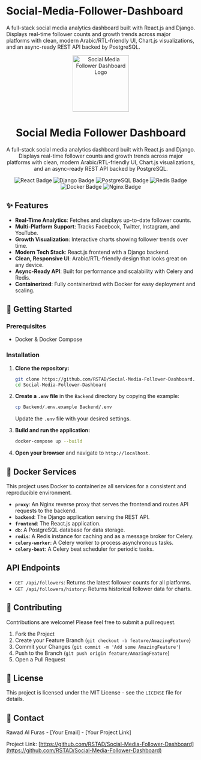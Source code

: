 # Social-Media-Follower-Dashboard

A full-stack social media analytics dashboard built with React.js and Django. Displays real-time follower counts and growth trends across major platforms with clean, modern Arabic/RTL-friendly UI, Chart.js visualizations, and an async-ready REST API backed by PostgreSQL.

<div align="center">
  <img src="https://raw.githubusercontent.com/RSTAD/Social-Media-Follower-Dashboard/main/public/logo.svg" alt="Social Media Follower Dashboard Logo" width="150">
  <h1 align="center">Social Media Follower Dashboard</h1>
  <p align="center">
    A full-stack social media analytics dashboard built with React.js and Django. Displays real-time follower counts and growth trends across major platforms with clean, modern Arabic/RTL-friendly UI, Chart.js visualizations, and an async-ready REST API backed by PostgreSQL.
  </p>
  <div align="center">
    <img src="https://img.shields.io/badge/React-20232A?style=for-the-badge&logo=react&logoColor=61DAFB" alt="React Badge">
    <img src="https://img.shields.io/badge/Django-092E20?style=for-the-badge&logo=django&logoColor=white" alt="Django Badge">
    <img src="https://img.shields.io/badge/PostgreSQL-316192?style=for-the-badge&logo=postgresql&logoColor=white" alt="PostgreSQL Badge">
    <img src="https://img.shields.io/badge/Redis-DC382D?style=for-the-badge&logo=redis&logoColor=white" alt="Redis Badge">
    <img src="https://img.shields.io/badge/Docker-2496ED?style=for-the-badge&logo=docker&logoColor=white" alt="Docker Badge">
    <img src="https://img.shields.io/badge/Nginx-269539?style=for-the-badge&logo=nginx&logoColor=white" alt="Nginx Badge">
  </div>
</div>

## ✨ Features

- **Real-Time Analytics**: Fetches and displays up-to-date follower counts.
- **Multi-Platform Support**: Tracks Facebook, Twitter, Instagram, and YouTube.
- **Growth Visualization**: Interactive charts showing follower trends over time.
- **Modern Tech Stack**: React.js frontend with a Django backend.
- **Clean, Responsive UI**: Arabic/RTL-friendly design that looks great on any device.
- **Async-Ready API**: Built for performance and scalability with Celery and Redis.
- **Containerized**: Fully containerized with Docker for easy deployment and scaling.

## 🚀 Getting Started

### Prerequisites

- Docker & Docker Compose

### Installation

1. **Clone the repository:**
   ```bash
   git clone https://github.com/RSTAD/Social-Media-Follower-Dashboard.git
   cd Social-Media-Follower-Dashboard
   ```

2. **Create a `.env` file** in the `Backend` directory by copying the example:
   ```bash
   cp Backend/.env.example Backend/.env
   ```
   Update the `.env` file with your desired settings.

3. **Build and run the application:**
   ```bash
   docker-compose up --build
   ```

4. **Open your browser** and navigate to `http://localhost`.

## 🐳 Docker Services

This project uses Docker to containerize all services for a consistent and reproducible environment.

- **`proxy`**: An Nginx reverse proxy that serves the frontend and routes API requests to the backend.
- **`backend`**: The Django application serving the REST API.
- **`frontend`**: The React.js application.
- **`db`**: A PostgreSQL database for data storage.
- **`redis`**: A Redis instance for caching and as a message broker for Celery.
- **`celery-worker`**: A Celery worker to process asynchronous tasks.
- **`celery-beat`**: A Celery beat scheduler for periodic tasks.

## API Endpoints

- `GET /api/followers`: Returns the latest follower counts for all platforms.
- `GET /api/followers/history`: Returns historical follower data for charts.

## 🤝 Contributing

Contributions are welcome! Please feel free to submit a pull request.

1. Fork the Project
2. Create your Feature Branch (`git checkout -b feature/AmazingFeature`)
3. Commit your Changes (`git commit -m 'Add some AmazingFeature'`)
4. Push to the Branch (`git push origin feature/AmazingFeature`)
5. Open a Pull Request

## 📄 License

This project is licensed under the MIT License - see the `LICENSE` file for details.

## 📧 Contact

Rawad Al Furas - [Your Email] - [Your Project Link]

Project Link: [https://github.com/RSTAD/Social-Media-Follower-Dashboard](https://github.com/RSTAD/Social-Media-Follower-Dashboard)